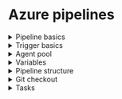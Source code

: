 # Azure pipelines

<details>
  <summary>Pipeline basics</summary>

- Pipeline is collection of stages, stages are collection of jobs, jobs are collection of steps.
- Each Job runs on one agent.
- Approvals can be added to stages for manual intervention.
- Deployment in yaml referes to deployment jobs and its action of running a sequencial task for one stage .
- Deployment groups are collection of target machines where the application is deployed [Strategies like run once, rolling, and canary can be used for deployment jobs].
- Environments are collection of resources where the application is deployed.
- Jobs are collection of steps that run sequentially on the same agent, there can be agentless jobs too.
- Release is versioned set of artifacts specified in a pipeline for a deployment to an environment.
- Run is a single execution of a pipeline.
- Step is a single task that is executed by the agent.
- Script is a sequence of commands that are executed by the agent.
- Task is a pre-packaged script that performs an action in a pipelines.
- Library includes secure files and variable groups. Secure files are a way to store files and share them across pipelines.
</details>

<details>
  <summary>Trigger basics</summary>

- Triggers can't use variables in triggers.
- Cannot specify triggers in the template files.
- There are two types of triggers , Build Triggers or CI Triggers and Release Triggers or CD Triggers.

```yaml
name: my-first-azure-pipeline # Name of the pipeline

trigger: none # This will not run the pipeline automatically, you have to run it manually.
trigger: # This is a CI or Build trigger, This will run when there is a commit to the branch or if you push specified tags.
batch: true # This will run the pipeline in sequence if multiple commits are pushed. Address caution when using this, as you wont be able to run t
    branches:
        include:
      - main
      - feature/* # Wildcard can include * , ** and ? characters * meaning any number of characters and ? meaning any single character, If you start your pattern with * in a YAML pipeline, you must wrap the pattern in quotes, like "*-releases" can be used on branches and paths.
    exclude:
      - wip/*
  paths:
    include:
      - pipelines/my-first-azure-pipeline*
    exclude:
      - README.md
tags: # This is a tag trigger, This will run when you push a tag that matches the pattern. If you don't specify any tag triggers, then by default, tags will not trigger pipelines.
    include:
      - v1.*
    exclude:
      - v1.0
#Pr Triggers
pr:
 branches:
   include:
#      - main
#    exclude:
#      - wip/*
#  paths:
#    include:
#      - pipelines/my-first-azure-pipeline*
  #   exclude:
  #     - README.md
  # tags:
  #   include:
  #     - v1.*
  #   exclude:
  #     - v1.0

resources: # This is redundant here as this is the default behaviour
    - repo: self

```

- To skip a pipeline run, you can include the following in the commit message:
- [skip ci] or [ci skip]
- skip-checks: true or skip-checks:true
- [skip azurepipelines] or [azurepipelines skip]
- [skip azpipelines] or [azpipelines skip]
- [skip azp] or [azp skip]
- NO_CI
- Adding conditions to the pipelines
- condition: and(succeeded(), ne(variables['Build.Reason'], 'PullRequest'))

</details>


<details>
  <summary>Agent pool</summary>

```yaml
pool: # Define selfhosted pool for the pipeline
   name: 'selfhosted'
     
pool: # Define Microsoft hosted pool for the pipeline
    vmImage: 'ubuntu-latest' # you can use 'windows-latest' for Windows and 'macOS-latest' for macOS 

strategy: # Parallel jobs on different OS
    matrix:
      linux:
        imageName: "ubuntu-latest"
     mac:
        imageName: "macOS-latest"
      windows:
        imageName: "windows-latest"
    maxParallel: 3

pool:
    vmImage: $(imageName)
strategy: # Parallel jobs on different JDK versions
    matrix:
      jdk10:
        jdkVersion: "1.10"
      jdk11:
        jdkVersion: "1.11"
    maxParallel: 2

strategy: # Parallel jobs on different OS and JDK versions
    matrix:
      jdk10_linux:
        imageName: "ubuntu-latest"
        jdkVersion: "1.10"
      jdk11_windows:
        imageName: "windows-latest"
        jdkVersion: "1.11"
    maxParallel: 2
 
  pool:
    vmImage: $(imageName)
  pool:
   name: 'selfhosted'
```
</details>


<details>
  <summary>Variables</summary>


```yaml
variables:
  - name: someVariableName
    value: valueOfTheVariable
  - name: pathVersion # dont know what is this for
    value: $[counter(0, 0)]   
  - template: variables/variables-test.yaml # reference variables from seperate variable file
```

</details>

<details>
  <summary>Pipeline structure</summary>


```yaml
stage level
job level

jobs:
- job: job1
   pool:
     vmImage: 'ubuntu-latest'
   variables:
     job_variable1: value1    # Job level variable
   steps:
   - bash: echo $(global_variable)
   - bash: echo $(job_variable1)
   - bash: echo $JOB_VARIABLE1 

- job: job2
   pool:
     vmImage: 'ubuntu-latest'
   variables:
     job_variable2: value2    # this is only available in job2
   steps:
   - bash: echo $(global_variable)
   - bash: echo $(job_variable2)
   - bash: echo $GLOBAL_VARIABLE
```

</details>

<details>
  <summary>Git checkout</summary>

Multi Checkouts in a pipeline
------------------------------
- Use either checkout or uses options to checkout a different repository. If not specified it checks out the current repository.

```yaml
steps:
 - checkout: git://FabrikamFiber/FabrikamTools # Azure Repos Git repository in the same organization
 - script: # Do something with that repo # Or you can reference it with a uses statement in the job
 uses:
   repositories: # List of referenced repositories
   - FabrikamTools # Repository reference to FabrikamTools
```

```yaml
jobs:
  - job: bicep_build
    steps:
      - checkout: self # This step is redundant (pipelines default beheviour in first step)
        persistCredentials: true
        clean: true
        fetchDepth: 0
```

</details>


<details>
  <summary>Tasks</summary>

```yaml
  - task: AzurePowerShell@5
    name: bicepBuildTrigger
    env:
        SYSTEM_ACCESSTOKEN: $(System.AccessToken)
    inputs:
        displayName: 'Triggering bicep build for changed files'
        ScriptType: filePath
        ScriptPath: $(Build.SourceDirectory)/pipelines/scripts/trigger_pipeline.ps1
        failOnStderr: true
        azurePowerShellVersion: "LatestVersion"
        azureSubscription: ${{ variables.azureSubscriptionName}}
        pwsh: true
        ScriptArgument: > # Use this to avoid newline characters in multilines string
            -patchVersion $(patchVersion)
            -pipelineName "build-and-publish-module"
            -bicepVersionFile "metadata.json"
            -bicepFile "main.bicep"

# inline script type
- task: AzurePowerShell@5
  inputs:
    ScriptType: filePath
    ScriptPath: $(Build.SourcesDirectory)/scripts/myscript.ps1
    azureSubscription: $(azureSubscriptionName)
    pwsh: true


# file type script type
- task: AzurePowerShell@5
  inputs:
    ScriptType: inlineScript
    ScriptInline: |
      Write-Host "Hello, World!"
      Get-AzResourceGroup
    azureSubscription: $(azureSubscriptionName)
    pwsh: true
```
</details>



